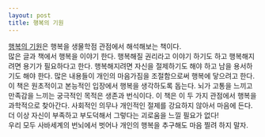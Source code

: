 ```yaml
---
layout: post
title: 행복의 기원
---
```

[행복의 기원](http://book.naver.com/bookdb/review.nhn?bid=7649310)은 행복을 생물학점 관점에서 해석해보는 책이다.  
많은 글과 책에서 행복을 이야기 한다. 행복해질 권리라고 이야기 하기도 하고 행복해지려면 용기가 필요하다고 한다. 행복해지려면 자신을 절제하기도 해야 하고 남을 용서하기도 해야 한다. 많은 내용들이 개인의 마음가짐을 조절함으로써 행복에 닿으려고 한다.  
이 책은 원초적이고 본능적인 입장에서 행복을 생각하도록 돕는다. 뇌가 고통을 느끼고 만족감을 느끼는 궁극적인 목적은 생존과 번식이다. 이 책은 이 두 가지 관점에서 행복을 과학적으로 찾아간다. 사회적인 의무나 개인적인 절제를 강요하지 않아서 마음에 든다. 더 이상 자신이 부족하고 부도덕해서 그렇다는 괴로움을 느낄 필요가 없다!  
우리 모두 사바세계의 번뇌에서 벗어나 개인의 행복을 추구해도 마음 찔려 하지 말자.

